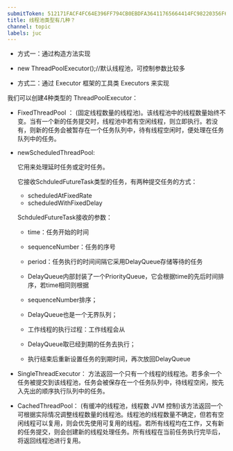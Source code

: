 ```yaml
---
submitToken: 512171FACF4FC64E396FF794CB0EBDFA36411765664414FC98220356F6986C94
title: 线程池类型有几种？
channel: topic
labels: juc
---
```


- 方式一：通过构造方法实现

- new ThreadPoolExecutor();//默认线程池，可控制参数比较多

- 方式二：通过 Executor 框架的工具类 Executors 来实现

我们可以创建4种类型的 ThreadPoolExecutor：

- FixedThreadPool ： (固定线程数量的线程池)。该线程池中的线程数量始终不变。当有一个新的任务提交时，线程池中若有空闲线程，则立即执行。若没有，则新的任务会被暂存在一个任务队列中，待有线程空闲时，便处理在任务队列中的任务。

- newScheduledThreadPool:

  它用来处理延时任务或定时任务。

  它接收SchduledFutureTask类型的任务，有两种提交任务的方式：

  - scheduledAtFixedRate
  - scheduledWithFixedDelay

  SchduledFutureTask接收的参数：
  - time：任务开始的时间
  - sequenceNumber：任务的序号
  - period：任务执行的时间间隔它采用DelayQueue存储等待的任务

  - DelayQueue内部封装了一个PriorityQueue，它会根据time的先后时间排序，若time相同则根据
  - sequenceNumber排序；
  - DelayQueue也是一个无界队列；
  - 工作线程的执行过程：工作线程会从
  - DelayQueue取已经到期的任务去执行；
  - 执行结束后重新设置任务的到期时间，再次放回DelayQueue

- SingleThreadExecutor： 方法返回一个只有一个线程的线程池。若多余一个任务被提交到该线程池，任务会被保存在一个任务队列中，待线程空闲，按先入先出的顺序执行队列中的任务。

- CachedThreadPool： (有缓冲的线程池，线程数 JVM 控制)该方法返回一个可根据实际情况调整线程数量的线程池。线程池的线程数量不确定，但若有空闲线程可以复用，则会优先使用可复用的线程。若所有线程均在工作，又有新的任务提交，则会创建新的线程处理任务。所有线程在当前任务执行完毕后，将返回线程池进行复用。

